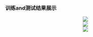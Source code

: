 ### 训练and测试结果展示

<center class="half">
    <img src="https://raw.githubusercontent.com/LynnHg/deeplearning_lynn/master/pytorch/project/pytorch_dogsVScats/showtime/1-1.png"/>
</center>

<center class="half">
    <img src="https://raw.githubusercontent.com/LynnHg/deeplearning_lynn/master/pytorch/project/pytorch_dogsVScats/showtime/3-1.png"/>
</center>

<center class="half">
    <img src="https://raw.githubusercontent.com/LynnHg/deeplearning_lynn/master/pytorch/project/pytorch_dogsVScats/showtime/3-2.png"/>
</center>
